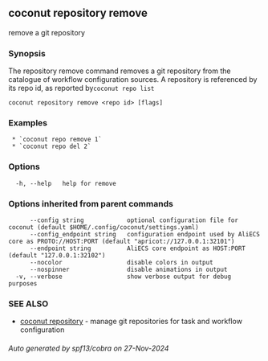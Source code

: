 ## coconut repository remove

remove a git repository

### Synopsis

The repository remove command removes a git repository from the catalogue of workflow configuration sources.
A repository is referenced by its repo id, as reported by`coconut repo list`

```
coconut repository remove <repo id> [flags]
```

### Examples

```
 * `coconut repo remove 1`
 * `coconut repo del 2`
```

### Options

```
  -h, --help   help for remove
```

### Options inherited from parent commands

```
      --config string            optional configuration file for coconut (default $HOME/.config/coconut/settings.yaml)
      --config_endpoint string   configuration endpoint used by AliECS core as PROTO://HOST:PORT (default "apricot://127.0.0.1:32101")
      --endpoint string          AliECS core endpoint as HOST:PORT (default "127.0.0.1:32102")
      --nocolor                  disable colors in output
      --nospinner                disable animations in output
  -v, --verbose                  show verbose output for debug purposes
```

### SEE ALSO

* [coconut repository](coconut_repository.md)	 - manage git repositories for task and workflow configuration

###### Auto generated by spf13/cobra on 27-Nov-2024
